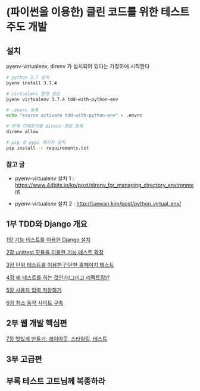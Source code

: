 # (파이썬을 이용한) 클린 코드를 위한 테스트 주도 개발

## 설치

pyenv-virtualenv, direnv 가 설치되어 있다는 가정하에 시작한다

```sh
# python 3.7 설치
pyenv install 3.7.4

# virtualenv 환경 생성
pyenv virtualenv 3.7.4 tdd-with-python-env

# .envrc 등록
echo "source activate tdd-with-python-env" > .envrc

# 현재 디렉토리를 direnv 경로 등록
direnv allow

# pip 로 pypi 패키지 설치
pip install -r requirements.txt
```

### 참고 글

* pyenv-virtualenv 설치 1 : https://www.44bits.io/ko/post/direnv_for_managing_directory_environment

* pyenv-virtualenv 설치 2 : http://taewan.kim/post/python_virtual_env/

## 1부 TDD와 Django 개요

[1장 기능 테스트를 이용한 Django 설치](./ch01/README.md)

[2장 unittest 모듈을 이용한 기능 테스트 확장](./ch02/README.md)

[3장 단위 테스트를 이용한 간단한 홈페이지 테스트](./ch03/README.md)

[4장 왜 테스트를 하는 것인가(그리고 리펙토링)?](./ch04/README.md)

[5장 사용자 입력 저장하기](./ch05/README.md)

[6장 최소 동작 사이트 구축](./ch06/README.md)

## 2부 웹 개발 핵심편

[7장 멋있게 만들기: 레이아웃, 스타일링, 테스트](./ch07/README.md)

## 3부 고급편

## 부록 테스트 고트님께 복종하라
